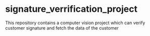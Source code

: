 # signature_verrification_project
This repository contains a computer vision project which can verify customer signature and fetch the data of the customer 
